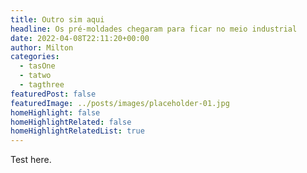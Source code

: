 ```yaml
---
title: Outro sim aqui
headline: Os pré-moldades chegaram para ficar no meio industrial
date: 2022-04-08T22:11:20+00:00
author: Milton
categories:
  - tasOne
  - tatwo
  - tagthree
featuredPost: false
featuredImage: ../posts/images/placeholder-01.jpg
homeHighlight: false
homeHighlightRelated: false
homeHighlightRelatedList: true
---
```


Test here.
